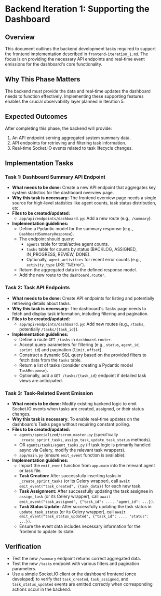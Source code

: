 # Backend Iteration 1: Supporting the Dashboard

## Overview

This document outlines the backend development tasks required to support the frontend implementation described in `frontend-iteration_1.md`. The focus is on providing the necessary API endpoints and real-time event emissions for the dashboard's core functionality.

## Why This Phase Matters

The backend must provide the data and real-time updates the dashboard needs to function effectively. Implementing these supporting features enables the crucial observability layer planned in Iteration 5.

## Expected Outcomes

After completing this phase, the backend will provide:

1.  An API endpoint serving aggregated system summary data.
2.  API endpoints for retrieving and filtering task information.
3.  Real-time Socket.IO events related to task lifecycle changes.

## Implementation Tasks

### Task 1: Dashboard Summary API Endpoint

- **What needs to be done:** Create a new API endpoint that aggregates key system statistics for the dashboard overview page.
- **Why this task is necessary:** The frontend overview page needs a single source for high-level statistics like agent counts, task status distribution, etc.
- **Files to be created/updated:**
  - `app/api/endpoints/dashboard.py`: Add a new route (e.g., `/summary`).
- **Implementation guidelines:**
  - Define a Pydantic model for the summary response (e.g., `DashboardSummaryResponse`).
  - The endpoint should query:
    - `agents` table for total/active agent counts.
    - `tasks` table for counts by status (BACKLOG, ASSIGNED, IN_PROGRESS, REVIEW, DONE).
    - Optionally, `agent_activities` for recent error counts (e.g., `activity_type` LIKE '%Error').
  - Return the aggregated data in the defined response model.
  - Add the new route to the `dashboard.router`.

### Task 2: Task API Endpoints

- **What needs to be done:** Create API endpoints for listing and potentially retrieving details about tasks.
- **Why this task is necessary:** The dashboard's Tasks page needs to fetch and display task information, including filtering and pagination.
- **Files to be created/updated:**
  - `app/api/endpoints/dashboard.py`: Add new routes (e.g., `/tasks`, potentially `/tasks/{task_id}`).
- **Implementation guidelines:**
  - Define a route `GET /tasks` in `dashboard.router`.
  - Accept query parameters for filtering (e.g., `status`, `agent_id`, `sprint_id`) and pagination (`limit`, `offset`).
  - Construct a dynamic SQL query based on the provided filters to fetch data from the `tasks` table.
  - Return a list of tasks (consider creating a Pydantic model `TaskResponse`).
  - Optionally, add a `GET /tasks/{task_id}` endpoint if detailed task views are anticipated.

### Task 3: Task-Related Event Emission

- **What needs to be done:** Modify existing backend logic to emit Socket.IO events when tasks are created, assigned, or their status changes.
- **Why this task is necessary:** To enable real-time updates on the dashboard's Tasks page without requiring constant polling.
- **Files to be created/updated:**
  - `agents/specialized/scrum_master.py` (specifically `_create_sprint_tasks`, `assign_task`, `update_task_status` methods).
  - OR `agents/tasks/agent_tasks.py` (if task logic is primarily handled async via Celery, modify the relevant task wrappers).
  - `app/main.py` (ensure `emit_event` function is available).
- **Implementation guidelines:**
  - Import the `emit_event` function from `app.main` into the relevant agent or task file.
  - **Task Creation:** After successfully inserting tasks in `_create_sprint_tasks` (or its Celery wrapper), call `await emit_event("task_created", {task_data})` for each new task.
  - **Task Assignment:** After successfully updating the task assignee in `assign_task` (or its Celery wrapper), call `await emit_event("task_assigned", {"task_id": ..., "agent_id": ...})`.
  - **Task Status Update:** After successfully updating the task status in `update_task_status` (or its Celery wrapper), call `await emit_event("task_status_updated", {"task_id": ..., "status": ...})`.
  - Ensure the event data includes necessary information for the frontend to update its state.

## Verification

- Test the new `/summary` endpoint returns correct aggregated data.
- Test the new `/tasks` endpoint with various filters and pagination parameters.
- Use a simple Socket.IO client or the dashboard frontend (once developed) to verify that `task_created`, `task_assigned`, and `task_status_updated` events are emitted correctly when corresponding actions occur in the backend.
